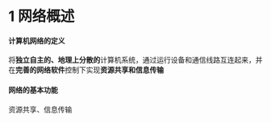 # 1 网络概述

#### 计算机网络的定义

将**独立自主的、地理上分散的**计算机系统，通过运行设备和通信线路互连起来，并在**完善的网络软件**控制下实现**资源共享和信息传输**

#### 网络的基本功能

资源共享、信息传输

